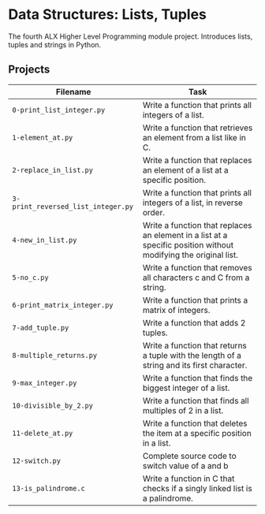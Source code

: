 # Data Structures: Lists, Tuples
The fourth ALX Higher Level Programming module project. Introduces lists, tuples and strings in Python.

## Projects
| Filename | Task |
| -------- | ----------- |
| `0-print_list_integer.py` | Write a function that prints all integers of a list. |
| `1-element_at.py` |Write a function that retrieves an element from a list like in C. |
| `2-replace_in_list.py` | Write a function that replaces an element of a list at a specific position. |
| `3-print_reversed_list_integer.py` | Write a function that prints all integers of a list, in reverse order. |
| `4-new_in_list.py` | Write a function that replaces an element in a list at a specific position without modifying the original list. |
| `5-no_c.py` | Write a function that removes all characters c and C from a string. |
| `6-print_matrix_integer.py` | Write a function that prints a matrix of integers. |
| `7-add_tuple.py` | Write a function that adds 2 tuples. |
| `8-multiple_returns.py` | Write a function that returns a tuple with the length of a string and its first character. |
| `9-max_integer.py` | Write a function that finds the biggest integer of a list. |
| `10-divisible_by_2.py` | Write a function that finds all multiples of 2 in a list. |
| `11-delete_at.py` | Write a function that deletes the item at a specific position in a list. |
| `12-switch.py` | Complete source code to switch value of a and b |
| `13-is_palindrome.c` | Write a function in C that checks if a singly linked list is a palindrome. |
